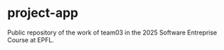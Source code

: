 # project-app
Public repository of the work of team03 in the 2025 Software Entreprise Course at EPFL.

